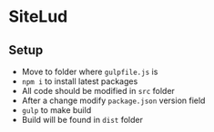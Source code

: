 # SiteLud

## Setup

- Move to folder where `gulpfile.js` is
- `npm i`  to install latest packages
- All code should be modified in `src` folder
- After a change modify `package.json` version field
- `gulp` to make build
- Build will be found in `dist` folder
